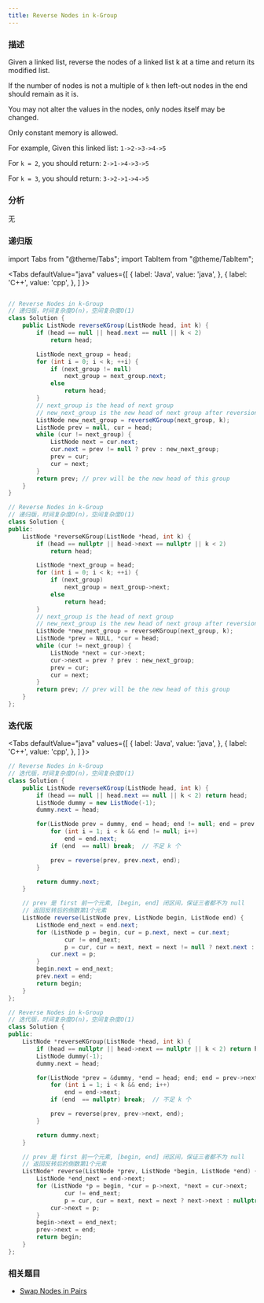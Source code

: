 ```yaml
---
title: Reverse Nodes in k-Group
---
```


### 描述

Given a linked list, reverse the nodes of a linked list k at a time and return its modified list.

If the number of nodes is not a multiple of `k` then left-out nodes in the end should remain as it is.

You may not alter the values in the nodes, only nodes itself may be changed.

Only constant memory is allowed.

For example,
Given this linked list: `1->2->3->4->5`

For `k = 2`, you should return: `2->1->4->3->5`

For `k = 3`, you should return: `3->2->1->4->5`

### 分析

无

### 递归版

import Tabs from "@theme/Tabs";
import TabItem from "@theme/TabItem";

<Tabs
defaultValue="java"
values={[
{ label: 'Java', value: 'java', },
{ label: 'C++', value: 'cpp', },
]
}>
<TabItem value="java">

```java

// Reverse Nodes in k-Group
// 递归版，时间复杂度O(n)，空间复杂度O(1)
class Solution {
    public ListNode reverseKGroup(ListNode head, int k) {
        if (head == null || head.next == null || k < 2)
            return head;

        ListNode next_group = head;
        for (int i = 0; i < k; ++i) {
            if (next_group != null)
                next_group = next_group.next;
            else
                return head;
        }
        // next_group is the head of next group
        // new_next_group is the new head of next group after reversion
        ListNode new_next_group = reverseKGroup(next_group, k);
        ListNode prev = null, cur = head;
        while (cur != next_group) {
            ListNode next = cur.next;
            cur.next = prev != null ? prev : new_next_group;
            prev = cur;
            cur = next;
        }
        return prev; // prev will be the new head of this group
    }
}
```

</TabItem>
<TabItem value="cpp">

```cpp
// Reverse Nodes in k-Group
// 递归版，时间复杂度O(n)，空间复杂度O(1)
class Solution {
public:
    ListNode *reverseKGroup(ListNode *head, int k) {
        if (head == nullptr || head->next == nullptr || k < 2)
            return head;

        ListNode *next_group = head;
        for (int i = 0; i < k; ++i) {
            if (next_group)
                next_group = next_group->next;
            else
                return head;
        }
        // next_group is the head of next group
        // new_next_group is the new head of next group after reversion
        ListNode *new_next_group = reverseKGroup(next_group, k);
        ListNode *prev = NULL, *cur = head;
        while (cur != next_group) {
            ListNode *next = cur->next;
            cur->next = prev ? prev : new_next_group;
            prev = cur;
            cur = next;
        }
        return prev; // prev will be the new head of this group
    }
};
```

</TabItem>
</Tabs>

### 迭代版

<Tabs
defaultValue="java"
values={[
{ label: 'Java', value: 'java', },
{ label: 'C++', value: 'cpp', },
]
}>
<TabItem value="java">

```java
// Reverse Nodes in k-Group
// 迭代版，时间复杂度O(n)，空间复杂度O(1)
class Solution {
    public ListNode reverseKGroup(ListNode head, int k) {
        if (head == null || head.next == null || k < 2) return head;
        ListNode dummy = new ListNode(-1);
        dummy.next = head;

        for(ListNode prev = dummy, end = head; end != null; end = prev.next) {
            for (int i = 1; i < k && end != null; i++)
                end = end.next;
            if (end  == null) break;  // 不足 k 个

            prev = reverse(prev, prev.next, end);
        }

        return dummy.next;
    }

    // prev 是 first 前一个元素, [begin, end] 闭区间，保证三者都不为 null
    // 返回反转后的倒数第1个元素
    ListNode reverse(ListNode prev, ListNode begin, ListNode end) {
        ListNode end_next = end.next;
        for (ListNode p = begin, cur = p.next, next = cur.next;
                cur != end_next;
                p = cur, cur = next, next = next != null ? next.next : null) {
            cur.next = p;
        }
        begin.next = end_next;
        prev.next = end;
        return begin;
    }
};
```

</TabItem>
<TabItem value="cpp">

```cpp
// Reverse Nodes in k-Group
// 迭代版，时间复杂度O(n)，空间复杂度O(1)
class Solution {
public:
    ListNode *reverseKGroup(ListNode *head, int k) {
        if (head == nullptr || head->next == nullptr || k < 2) return head;
        ListNode dummy(-1);
        dummy.next = head;

        for(ListNode *prev = &dummy, *end = head; end; end = prev->next) {
            for (int i = 1; i < k && end; i++)
                end = end->next;
            if (end  == nullptr) break;  // 不足 k 个

            prev = reverse(prev, prev->next, end);
        }

        return dummy.next;
    }

    // prev 是 first 前一个元素, [begin, end] 闭区间，保证三者都不为 null
    // 返回反转后的倒数第1个元素
    ListNode* reverse(ListNode *prev, ListNode *begin, ListNode *end) {
        ListNode *end_next = end->next;
        for (ListNode *p = begin, *cur = p->next, *next = cur->next;
                cur != end_next;
                p = cur, cur = next, next = next ? next->next : nullptr) {
            cur->next = p;
        }
        begin->next = end_next;
        prev->next = end;
        return begin;
    }
};
```

</TabItem>
</Tabs>

### 相关题目

- [Swap Nodes in Pairs](swap-nodes-in-pairs.md)
